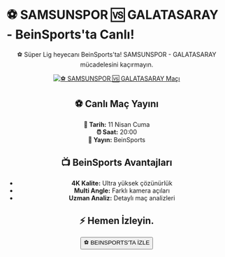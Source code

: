 <h1>⚽️ SAMSUNSPOR 🆚 GALATASARAY - BeinSports'ta Canlı!</h1>

<center>
  <div class="content">
    <section id="samsun-galatasaray">
      <p>⚽️ Süper Lig heyecanı BeinSports'ta! SAMSUNSPOR - GALATASARAY mücadelesini kaçırmayın.</p>
      <a href="https://canlimacinizle.blogspot.com/" title="⚽️ SAMSUNSPOR 🆚 GALATASARAY Canlı İzle" target="_blank">
        <img src="https://i.ibb.co/5K7Ks6w/zzzz3.gif" alt="⚽️ SAMSUNSPOR 🆚 GALATASARAY Maçı">
      </a>
      <p>
        <h2>⚽️ Canlı Maç Yayını</h2>
        <strong>📅 Tarih:</strong> 11 Nisan Cuma<br>
        <strong>⏰ Saat:</strong> 20:00<br>
        <strong>📡 Yayın:</strong> BeinSports
      </p>
    </section>
    <section id="neden-beinsports">
      <h2>📺 BeinSports Avantajları</h2>
      <ul>
        <li><strong>4K Kalite:</strong> Ultra yüksek çözünürlük</li>
        <li><strong>Multi Angle:</strong> Farklı kamera açıları</li>
        <li><strong>Uzman Analiz:</strong> Detaylı maç analizleri</li>
      </ul>
    </section>
    <section id="canli-mac-linki">
      <h2>⚡ Hemen İzleyin.</h2>
      <a href="https://canlimacinizle.blogspot.com/" target="_blank">
        <button>⚽️ BEINSPORTS'TA İZLE</button>
      </a>
    </section>
  </div>
</center>
